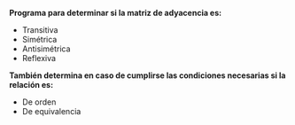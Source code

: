 **Programa para determinar si la matriz de adyacencia es:**  
- Transitiva  
- Simétrica  
- Antisimétrica  
- Reflexiva  
    
    
**También determina en caso de cumplirse las condiciones necesarias si la relación es:**  
- De orden  
- De equivalencia
